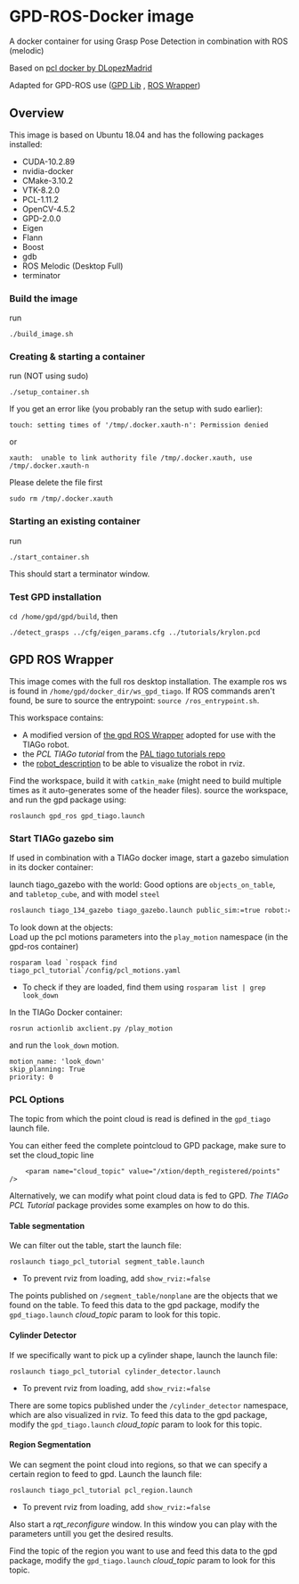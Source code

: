 # GPD-ROS-Docker image
A docker container for using Grasp Pose Detection in combination with ROS (melodic)

Based on [pcl docker by DLopezMadrid](https://github.com/DLopezMadrid/pcl-docker)

Adapted for GPD-ROS use ([GPD Lib](https://github.com/atenpas/gpd) , [ROS Wrapper](https://github.com/atenpas/gpd_ros/))

## Overview
This image is based on Ubuntu 18.04 and has the following packages installed:
- CUDA-10.2.89  
- nvidia-docker  
- CMake-3.10.2  
- VTK-8.2.0  
- PCL-1.11.2  
- OpenCV-4.5.2  
- GPD-2.0.0  
- Eigen  
- Flann  
- Boost  
- gdb  
- ROS Melodic (Desktop Full)  
- terminator  

### Build the image
run  
```
./build_image.sh
```

### Creating & starting a container
run (NOT using sudo)  
```du
./setup_container.sh
```

If you get an error like (you probably ran the setup with sudo earlier):  
```
touch: setting times of '/tmp/.docker.xauth-n': Permission denied
```
or   
```
xauth:  unable to link authority file /tmp/.docker.xauth, use /tmp/.docker.xauth-n
```
Please delete the file first  
```
sudo rm /tmp/.docker.xauth 
```

### Starting an existing container
run  
```
./start_container.sh
```

This should start a terminator window.

### Test GPD installation
`cd /home/gpd/gpd/build`, then
```
./detect_grasps ../cfg/eigen_params.cfg ../tutorials/krylon.pcd
```


## GPD ROS Wrapper
This image comes with the full ros desktop installation. The example ros ws is found in `/home/gpd/docker_dir/ws_gpd_tiago`. If ROS commands aren't found, be sure to source the entrypoint: `source /ros_entrypoint.sh`.  

This workspace contains:   
- A modified version of [the gpd ROS Wrapper](https://github.com/atenpas/gpd_ros/) adopted for use with the TIAGo robot.  
- the *PCL TIAGo tutorial* from the [PAL tiago tutorials repo](https://github.com/pal-robotics/tiago_tutorials)  
- the [robot_description](https://github.com/pal-robotics/tiago_robot) to be able to visualize the robot in rviz.  

Find the workspace, build it with `catkin_make` (might need to build multiple times as it auto-generates some of the header files).
source the workspace, and run the gpd package using:  
```
roslaunch gpd_ros gpd_tiago.launch
```

### Start TIAGo gazebo sim
If used in combination with a TIAGo docker image, start a gazebo simulation in its docker container:  

launch tiago_gazebo with the world: Good options are `objects_on_table`, and `tabletop_cube`, and with model `steel`
```bash
roslaunch tiago_134_gazebo tiago_gazebo.launch public_sim:=true robot:=steel world:=tabletop_cube
```

To look down at the objects:  
Load up the pcl motions parameters into the `play_motion` namespace (in the gpd-ros container)
```
rosparam load `rospack find tiago_pcl_tutorial`/config/pcl_motions.yaml
```
- To check if they are loaded, find them using `rosparam list | grep look_down`

In the TIAGo Docker container:  
```
rosrun actionlib axclient.py /play_motion
```  
and run the `look_down` motion.  
```
motion_name: 'look_down'
skip_planning: True
priority: 0
```

### PCL Options
The topic from which the point cloud is read is defined in the `gpd_tiago` launch file.  

You can either feed the complete pointcloud to GPD package, make sure to set the cloud_topic line 

```
    <param name="cloud_topic" value="/xtion/depth_registered/points" />
```

Alternatively, we can modify what point cloud data is fed to GPD. *The TIAGo PCL Tutorial* package provides some examples on how to do this.

#### Table segmentation
We can filter out the table, start the launch file:  
```
roslaunch tiago_pcl_tutorial segment_table.launch
```
- To prevent rviz from loading, add `show_rviz:=false`

The points published on `/segment_table/nonplane` are the objects that we found on the table. To feed this data to the gpd package, modify the `gpd_tiago.launch` *cloud_topic* param to look for this topic.

#### Cylinder Detector
If we specifically want to pick up a cylinder shape, launch the launch file:  
```
roslaunch tiago_pcl_tutorial cylinder_detector.launch
```
- To prevent rviz from loading, add `show_rviz:=false`

There are some topics published under the `/cylinder_detector` namespace, which are also visualized in rviz. To feed this data to the gpd package, modify the `gpd_tiago.launch` *cloud_topic* param to look for this topic.

#### Region Segmentation
We can segment the point cloud into regions, so that we can specify a certain region to feed to gpd. Launch the launch file:  
```
roslaunch tiago_pcl_tutorial pcl_region.launch
```
- To prevent rviz from loading, add `show_rviz:=false`

Also start a *rqt_reconfigure* window. In this window you can play with the parameters untill you get the desired results.

Find the topic of the region you want to use and feed this data to the gpd package, modify the `gpd_tiago.launch` *cloud_topic* param to look for this topic.
